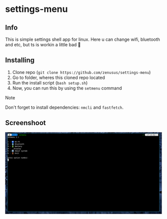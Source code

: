 # settings-menu

  ## Info
This is simple settings shell app for linux. Here u can change wifi, bluetooth and etc, but ts is workin a little bad 🤏

 ## Installing
1. Clone repo (`git clone https://github.com/zenusus/settings-menu`)
2. Go to folder, wheres this cloned repo located
3. Run the install script (`bash setup.sh`)
4. Now, you can run this by using the `setmenu` command

> [!NOTE]
> Don't forget to install dependencies: `nmcli` and `fastfetch`.


 ## Screenshoot
![Screenshoot](/screenshots/sosal.png)

